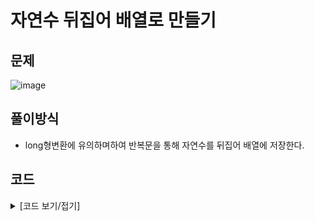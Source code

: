# 자연수 뒤집어 배열로 만들기

## 문제

![image](https://github.com/Employment-Study/Algorithm_Study/assets/44068819/9c19e6ee-c25e-4b66-aa11-5e6eee957165)

## 풀이방식

- long형변환에 유의하며하여 반복문을 통해 자연수를 뒤집어 배열에 저장한다.

## 코드

<details>
<summary>
[코드 보기/접기]
</summary>

```java
// 자연수 뒤집어 배열로 만들기

class Solution {
    public int[] solution(long n) {
    	int length = Long.toString(n).length();
        int[] answer = new int[length];
        for(int i =0;i<length;i++) {
        	answer[i] = (int)(n % 10);
        	n /= 10;
        }
        return answer;
    }
}
```

</details>

